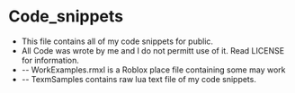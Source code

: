 # Code_snippets

- This file contains all of my code snippets for public.
- All Code was wrote by me and I do not permitt use of it. Read LICENSE for information.
- -- WorkExamples.rmxl is a Roblox place file containing some may work
- -- TexmSamples contains raw lua text file of my code snippets.
